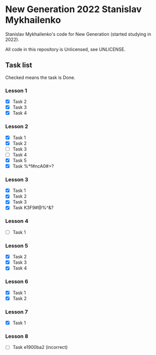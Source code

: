 # New Generation 2022 Stanislav Mykhailenko

Stanislav Mykhailenko's code for New Generation (started studying in 2022).

All code in this repository is Unlicensed, see UNLICENSE.

## Task list

Checked means the task is Done.

### Lesson 1

- [x] Task 2
- [x] Task 3
- [x] Task 4

### Lesson 2

- [x] Task 1
- [x] Task 2
- [ ] Task 3
- [ ] Task 4
- [x] Task 5
- [x] Task %*f#ncA0#>?

### Lesson 3
- [x] Task 1
- [x] Task 2
- [x] Task 3
- [x] Task K3F9#@%^&?

### Lesson 4
- [ ] Task 1

### Lesson 5
- [x] Task 2
- [x] Task 3
- [x] Task 4

### Lesson 6
- [x] Task 1
- [x] Task 2

### Lesson 7
- [x] Task 1

### Lesson 8
- [ ] Task e1900ba2 (incorrect)
